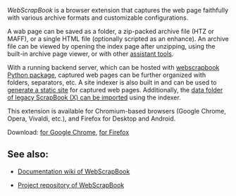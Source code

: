 *WebScrapBook* is a browser extension that captures the web page faithfully with various archive formats and customizable configurations.

A wab page can be saved as a folder, a zip-packed archive file (HTZ or MAFF), or a single HTML file (optionally scripted as an enhance). An archive file can be viewed by opening the index page after unzipping, using the built-in archive page viewer, or with other [assistant tools](https://github.com/danny0838/webscrapbook/wiki/View).

With a running backend server, which can be hosted with [webscrapbook Python package](https://pypi.org/project/webscrapbook/), captured web pages can be further organized with folders, separators, etc. A site indexer is also built in and can be used to [generate a static site](https://github.com/danny0838/webscrapbook/wiki/Indexer) for captured web pages. Additionally, the [data folder of legacy ScrapBook (X) can be imported](https://github.com/danny0838/webscrapbook/wiki/Import) using the indexer.

This extension is available for Chromium-based browsers (Google Chrome, Opera, Vivaldi, etc.), and Firefox for Desktop and Android.

Download: [for Google Chrome](https://chrome.google.com/webstore/detail/web-scrapbook/oegnpmiddfljlloiklpkeelagaeejfai), [for Firefox](https://addons.mozilla.org/firefox/addon/web-scrapbook/)

## See also:

* [Documentation wiki of WebScrapBook](https://github.com/danny0838/webscrapbook/wiki)

* [Project repository of WebScrapBook](https://github.com/danny0838/webscrapbook)
